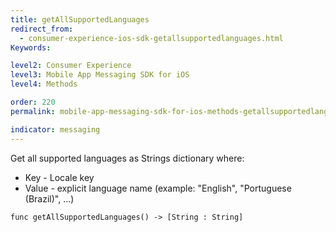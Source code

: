 ```yaml
---
title: getAllSupportedLanguages
redirect_from:
  - consumer-experience-ios-sdk-getallsupportedlanguages.html
Keywords:

level2: Consumer Experience
level3: Mobile App Messaging SDK for iOS
level4: Methods

order: 220
permalink: mobile-app-messaging-sdk-for-ios-methods-getallsupportedlanguages.html

indicator: messaging
---
```


Get all supported languages as Strings dictionary where:

* Key - Locale key
* Value - explicit language name (example: "English", "Portuguese (Brazil)", ...)

`func getAllSupportedLanguages() -> [String : String]`
